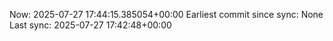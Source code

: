 Now: 2025-07-27 17:44:15.385054+00:00 Earliest commit since sync: None Last sync: 2025-07-27 17:42:48+00:00
